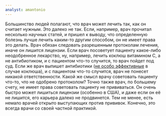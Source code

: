 ```yaml
---
analyst: amantonio
---
```


Большинство людей полагают, что врач может лечить так, как он считает нужным. Это далеко не так. Если, например, врач прочитал несколько научных статей, и пришел к выводу, что определенную болезнь лучше лечить каким-то другим способом, он не имеет права это делать. Врач обязан следовать разрешенным протоколам лечения, иначе он лишится лицензии. Если врач посоветует пациенту какое-либо неодобренное лекарство, ну, например, лечить коклюш витамином С, а не антибиотиком, и с пациентом что-то случится, то врач пойдет под суд. Если же врач выпишет антибиотики ([не особо эффективные](https://www.ncbi.nlm.nih.gov/pubmed/15674946) в случае коклюша), и с пациентом что-то случится, врач не понесет никакой ответственности. Какой же смысл врачу советовать пациенту что-то, что не одобрено протоколом?
Точно также врач, по большему счету, не имеет права советовать пациенту не прививаться. Он очень быстро может лишиться лицензии (особенно в США), и даже если он её не лишится, его карьера далеко не продвинется.
Тем не менее, есть немало врачей открыто выступающих против прививок. Конечно, это всегда врачи со своей частной практикой.
